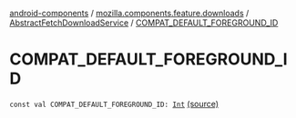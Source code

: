 [android-components](../../index.md) / [mozilla.components.feature.downloads](../index.md) / [AbstractFetchDownloadService](index.md) / [COMPAT_DEFAULT_FOREGROUND_ID](./-c-o-m-p-a-t_-d-e-f-a-u-l-t_-f-o-r-e-g-r-o-u-n-d_-i-d.md)

# COMPAT_DEFAULT_FOREGROUND_ID

`const val COMPAT_DEFAULT_FOREGROUND_ID: `[`Int`](https://kotlinlang.org/api/latest/jvm/stdlib/kotlin/-int/index.html) [(source)](https://github.com/mozilla-mobile/android-components/blob/master/components/feature/downloads/src/main/java/mozilla/components/feature/downloads/AbstractFetchDownloadService.kt#L831)